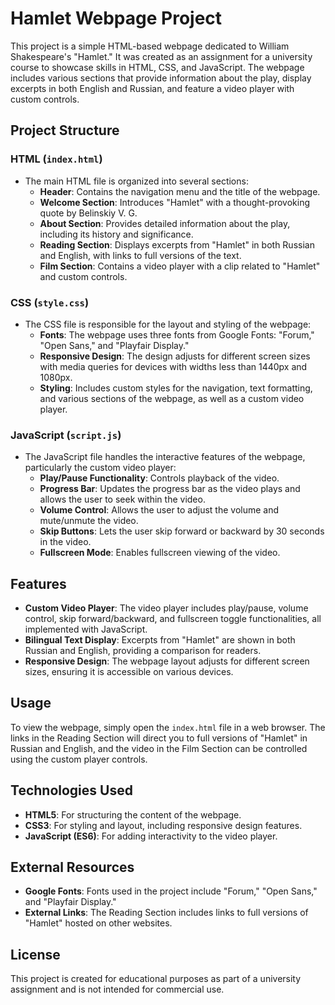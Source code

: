 # Hamlet Webpage Project

This project is a simple HTML-based webpage dedicated to William Shakespeare's "Hamlet." It was created as an assignment for a university course to showcase skills in HTML, CSS, and JavaScript. The webpage includes various sections that provide information about the play, display excerpts in both English and Russian, and feature a video player with custom controls.

## Project Structure

### HTML (`index.html`)

- The main HTML file is organized into several sections:
  - **Header**: Contains the navigation menu and the title of the webpage.
  - **Welcome Section**: Introduces "Hamlet" with a thought-provoking quote by Belinskiy V. G.
  - **About Section**: Provides detailed information about the play, including its history and significance.
  - **Reading Section**: Displays excerpts from "Hamlet" in both Russian and English, with links to full versions of the text.
  - **Film Section**: Contains a video player with a clip related to "Hamlet" and custom controls.

### CSS (`style.css`)

- The CSS file is responsible for the layout and styling of the webpage:
  - **Fonts**: The webpage uses three fonts from Google Fonts: "Forum," "Open Sans," and "Playfair Display."
  - **Responsive Design**: The design adjusts for different screen sizes with media queries for devices with widths less than 1440px and 1080px.
  - **Styling**: Includes custom styles for the navigation, text formatting, and various sections of the webpage, as well as a custom video player.

### JavaScript (`script.js`)

- The JavaScript file handles the interactive features of the webpage, particularly the custom video player:
  - **Play/Pause Functionality**: Controls playback of the video.
  - **Progress Bar**: Updates the progress bar as the video plays and allows the user to seek within the video.
  - **Volume Control**: Allows the user to adjust the volume and mute/unmute the video.
  - **Skip Buttons**: Lets the user skip forward or backward by 30 seconds in the video.
  - **Fullscreen Mode**: Enables fullscreen viewing of the video.

## Features

- **Custom Video Player**: The video player includes play/pause, volume control, skip forward/backward, and fullscreen toggle functionalities, all implemented with JavaScript.
- **Bilingual Text Display**: Excerpts from "Hamlet" are shown in both Russian and English, providing a comparison for readers.
- **Responsive Design**: The webpage layout adjusts for different screen sizes, ensuring it is accessible on various devices.

## Usage

To view the webpage, simply open the `index.html` file in a web browser. The links in the Reading Section will direct you to full versions of "Hamlet" in Russian and English, and the video in the Film Section can be controlled using the custom player controls.

## Technologies Used

- **HTML5**: For structuring the content of the webpage.
- **CSS3**: For styling and layout, including responsive design features.
- **JavaScript (ES6)**: For adding interactivity to the video player.

## External Resources

- **Google Fonts**: Fonts used in the project include "Forum," "Open Sans," and "Playfair Display."
- **External Links**: The Reading Section includes links to full versions of "Hamlet" hosted on other websites.

## License

This project is created for educational purposes as part of a university assignment and is not intended for commercial use.
```
